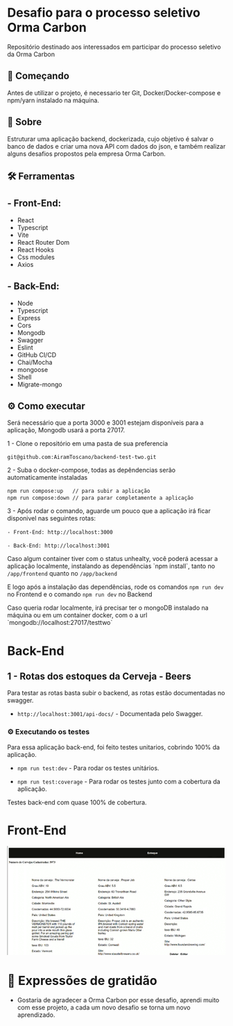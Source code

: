 # Desafio para o processo seletivo Orma Carbon

Repositório destinado aos interessados em participar do processo seletivo da Orma Carbon


## 🚀 Começando

Antes de utilizar o projeto, é necessario ter Git, Docker/Docker-compose e npm/yarn instalado na máquina.



## 📃 Sobre
  <p>
    Estruturar uma aplicação backend, dockerizada, cujo objetivo é salvar o banco de dados e criar uma nova API com dados do json, e também realizar alguns desafios propostos pela empresa Orma Carbon.
  </p>


## 🛠️ Ferramentas

## - Front-End:
  - React
  - Typescript
  - Vite
  - React Router Dom
  - React Hooks
  - Css modules
  - Axios
  
## - Back-End:
  - Node
  - Typescript
  - Express
  - Cors
  - Mongodb
  - Swagger
  - Eslint
  - GitHub CI/CD
  - Chai/Mocha
  - mongoose
  - Shell
  - Migrate-mongo

## ⚙️ Como executar

Será necessário que a porta 3000 e 3001 estejam disponíveis para a aplicação, Mongodb usará a porta 27017.

1 - Clone o repositório em uma pasta de sua preferencia 
```
git@github.com:AiramToscano/backend-test-two.git
```
2 - Suba o docker-compose, todas as depêndencias serão automaticamente instaladas
```
npm run compose:up   // para subir a aplicação
npm run compose:down // para parar completamente a aplicação
```
3 - Após rodar o comando, aguarde um pouco que a aplicação irá ficar disponivel nas seguintes rotas:

  `- Front-End: http://localhost:3000`

  `- Back-End: http://localhost:3001`

  <p> Caso algum container tiver com o status unhealty, você poderá acessar a aplicação localmente, instalando as dependências  `npm install`, tanto no <code>/app/frontend</code> quanto no <code>/app/backend</code></p>

  <p>E logo após a instalação das dependências, rode os comandos <code>npm run dev</code> no Frontend e o comando <code>npm run dev</code> no Backend</p>

  <p>Caso queria rodar localmente, irá precisar ter o mongoDB instalado na máquina ou em um container docker, com o a url `mongodb://localhost:27017/testtwo` </p>

# Back-End

## 1 - Rotas dos estoques da Cerveja - Beers

Para testar as rotas basta subir o backend, as rotas estão documentadas no swagger.

- `http://localhost:3001/api-docs/` - Documentada pelo Swagger.


### ⚙️ Executando os testes

Para essa aplicação back-end, foi feito testes unitarios, cobrindo 100% da aplicação.

- `npm run test:dev` - Para rodar os testes unitários.

- `npm run test:coverage` - Para rodar os testes junto com a cobertura da aplicação.

Testes back-end com quase 100% de cobertura.



# Front-End

![recipes](https://github.com/AiramToscano/backend-test-two/blob/main/app/gif/testProject.gif)


# 🎁 Expressões de gratidão

- Gostaria de agradecer a Orma Carbon  por esse desafio, aprendi muito com esse projeto, a cada um novo desafio se torna um novo aprendizado.

